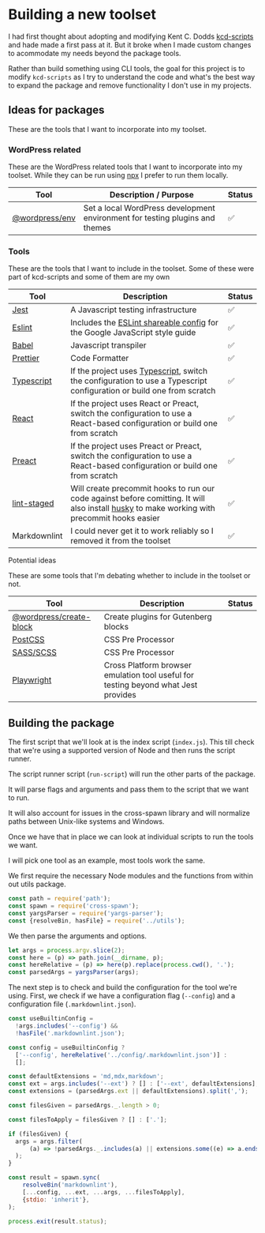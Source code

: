 # Building a new toolset

I had first thought about adopting and modifying Kent C. Dodds [kcd-scripts](https://www.npmjs.com/package/kcd-scripts) and hade made a first pass at it. But it broke when I made custom changes to acommodate my needs beyond the package tools.

Rather than build something using CLI tools, the goal for this project is to modify `kcd-scripts` as I try to understand the code and what's the best way to expand the package and remove functionality I don't use in my projects.

## Ideas for packages

These are the tools that I want to incorporate into my toolset.

### WordPress related

These are the WordPress related tools that I want to incorporate into my toolset. While they can be run using [npx](https://www.npmjs.com/package/npx) I prefer to run them locally.

| Tool | Description / Purpose | Status |
| ---- | ----------- | ------ |
| [@wordpress/env](https://developer.wordpress.org/block-editor/reference-guides/packages/packages-env/) | Set a local WordPress development environment for testing plugins and themes | &#9989;  |

### Tools

These are the tools that I want to include in the toolset. Some of these were part of kcd-scripts and some of them are my own

| Tool | Description | Status |
| ---- | ----------- | ------ |
| [Jest](https://jestjs.io/) | A Javascript testing infrastructure | &#9989; |
| [Eslint](https://eslint.org/) | Includes the [ESLint shareable config](https://github.com/google/eslint-config-google) for the Google JavaScript style guide | &#9989; |
| [Babel](https://babeljs.io/) | Javascript transpiler | &#9989;|
| [Prettier](https://prettier.io/)| Code Formatter | &#9989; |
| [Typescript](https://www.typescriptlang.org/) | If the project uses [Typescript](https://www.typescriptlang.org/), switch the configuration to use a Typescript configuration or build one from scratch | &#9989; |
| [React](https://reactjs.org/) | If the project uses React or Preact, switch the configuration to use a React-based configuration or build one from scratch | &#9989; |
| [Preact](https://preactjs.com/) | If the project uses Preact or Preact, switch the configuration to use a React-based configuration or build one from scratch | &#9989; |
| [lint-staged](https://www.npmjs.com/package/lint-staged) | Will create precommit hooks to run our code against before comitting. It will also install [husky](https://typicode.github.io/husky/#/) to make working with precommit hooks easier | &#9989; |
| Markdownlint | I could never get it to work reliably so I removed it from the toolset | &#9989; |

Potential ideas

These are some tools that I'm debating whether to include in the toolset or not.

| Tool | Description | Status |
| ---- | ----------- | ------ |
| [@wordpress/create-block](https://www.npmjs.com/package/@wordpress/create-block) | Create plugins for Gutenberg blocks | |
| [PostCSS](https://postcss.org/) | CSS Pre Processor | |
| [SASS/SCSS](https://sass-lang.com/) | CSS Pre Processor | |
| [Playwright](https://playwright.dev) | Cross Platform browser emulation tool useful for testing beyond what Jest provides | |

## Building the package

The first script that we'll look at is the index script (`index.js`). This till check that we're using a supported version of Node and then runs the script runner.

The script runner script (`run-script`) will run the other parts of the package.

It will parse flags and arguments and pass them to the script that we want to run.

It will also account for issues in the cross-spawn library and will normalize paths between Unix-like systems and Windows.

Once we have that in place we can look at individual scripts to run the tools we want.

I will pick one tool as an example, most tools work the same.

We first require the necessary Node modules and the functions from within out utils package.

```js
const path = require('path');
const spawn = require('cross-spawn');
const yargsParser = require('yargs-parser');
const {resolveBin, hasFile} = require('../utils');
```

We then parse the arguments and options.

```js
let args = process.argv.slice(2);
const here = (p) => path.join(__dirname, p);
const hereRelative = (p) => here(p).replace(process.cwd(), '.');
const parsedArgs = yargsParser(args);
```

The next step is to check and build the configuration for the tool we're using. First, we check if we have a configuration flag (`--config`) and a configuration file (`.markdownlint.json`).

```js
const useBuiltinConfig =
  !args.includes('--config') &&
  !hasFile('.markdownlint.json');

const config = useBuiltinConfig ?
  ['--config', hereRelative('../config/.markdownlint.json')] :
  [];
```

```js
const defaultExtensions = 'md,mdx,markdown';
const ext = args.includes('--ext') ? [] : ['--ext', defaultExtensions];
const extensions = (parsedArgs.ext || defaultExtensions).split(',');
```

```js
const filesGiven = parsedArgs._.length > 0;

const filesToApply = filesGiven ? [] : ['.'];

if (filesGiven) {
  args = args.filter(
      (a) => !parsedArgs._.includes(a) || extensions.some((e) => a.endsWith(e)),
  );
}

const result = spawn.sync(
    resolveBin('markdownlint'),
    [...config, ...ext, ...args, ...filesToApply],
    {stdio: 'inherit'},
);

process.exit(result.status);
```
